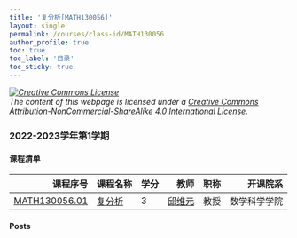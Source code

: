 ```yaml
---
title: '复分析[MATH130056]'
layout: single
permalink: /courses/class-id/MATH130056
author_profile: true
toc: true
toc_label: '目录'
toc_sticky: true
---
```



<div class='notice--warning'>
	<p><i><a rel='license' href='http://creativecommons.org/licenses/by-nc-sa/4.0/'><img alt='Creative Commons License' style='border-width:0' src='https://i.creativecommons.org/l/by-nc-sa/4.0/88x31.png' /></a><br /> The content of this webpage is licensed under a <a rel='license' href='http://creativecommons.org/licenses/by-nc-sa/4.0/'>Creative Commons Attribution-NonCommercial-ShareAlike 4.0 International License</a>.</i></p>
</div>

### 2022-2023学年第1学期


#### 课程清单

<div style='text-align: center;' id='MATH130056_2223F'> <table id='MATH130056_2223F_table'>
  <thead>
    <tr style="text-align: right;">
      <th>课程序号</th>
      <th>课程名称</th>
      <th>学分</th>
      <th>教师</th>
      <th>职称</th>
      <th>开课院系</th>
    </tr>
  </thead>
  <tbody>
    <tr>
      <td><a href='https://fdu-math.github.io/courses/class-id/MATH130056-01'>MATH130056.01</a></td>
      <td><a href='https://fdu-math.github.io/courses/MATH130056'>复分析</a></td>
      <td>3</td>
      <td><a href='https://fdu-math.github.io/teachers/邱维元'>邱维元</a></td>
      <td>教授</td>
      <td>数学科学学院</td>
    </tr>
  </tbody>
</table></div>

#### Posts

